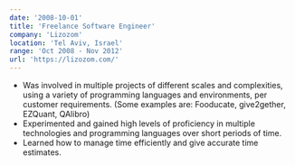 ```yaml
---
date: '2008-10-01'
title: 'Freelance Software Engineer'
company: 'Lizozom'
location: 'Tel Aviv, Israel'
range: 'Oct 2008 - Nov 2012'
url: 'https://lizozom.com/'
---
```


- Was involved in multiple projects of different scales and complexities, using a variety of programming languages and environments, per customer requirements. (Some examples are: Fooducate, give2gether, EZQuant, QAlibro)
- Experimented and gained high levels of proficiency in multiple technologies and programming languages over short periods of time.
- Learned how to manage time efficiently and give accurate time estimates.
